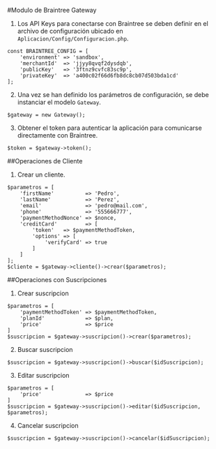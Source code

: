 #Modulo de Braintree Gateway

1. Los API Keys para conectarse con Braintree se deben definir en el archivo de configuración ubicado en `Aplicacion/Config/Configuracion.php`.

```
const BRAINTREE_CONFIG = [
    'environment' => 'sandbox',
    'merchantId'  => 'jjyy8qvqf2dysdqb',
    'publicKey'   => '3ftnz9cvfc83sc9p',
    'privateKey'  => 'a400c02f66d6fb8dc8cb07d503bda1cd'
];
```

2. Una vez se han definido los parámetros de configuración, se debe instanciar el modelo `Gateway`.

```
$gateway = new Gateway();
```

3. Obtener el token para autenticar la aplicación para comunicarse directamente con Braintree.

```
$token = $gateway->token();
```

##Operaciones de Cliente

1. Crear un cliente.

```
$parametros = [
    'firstName'          => 'Pedro',
    'lastName'           => 'Perez',
    'email'              => 'pedro@mail.com',
    'phone'              => '555666777',
    'paymentMethodNonce' => $nonce,
    'creditCard'         => [
        'token'   => $paymentMethodToken,
        'options' => [
            'verifyCard' => true
        ]
    ]
];
$cliente = $gateway->cliente()->crear($parametros);
```

##Operaciones con Suscripciones

1. Crear suscripcion

```
$parametros = [
    'paymentMethodToken' => $paymentMethodToken,
    'planId'             => $plan,
    'price'              => $price
]
$suscripcion = $gateway->suscripcion()->crear($parametros);
```

2. Buscar suscripcion

```
$suscripcion = $gateway->suscripcion()->buscar($idSuscripcion);
```

3. Editar suscripcion

```
$parametros = [
    'price'              => $price
]
$suscripcion = $gateway->suscripcion()->editar($idSuscripcion, $parametros);
```

4. Cancelar suscripcion

```
$suscripcion = $gateway->suscripcion()->cancelar($idSuscripcion);
```

